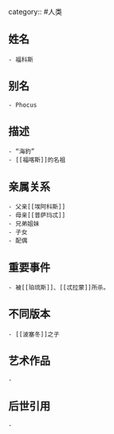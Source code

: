 category:: #人类
## 姓名
	- 福科斯
## 别名
	- Phocus
## 描述
	- “海豹”
	- [[福喀斯]]的名祖
## 亲属关系
	- 父亲[[埃阿科斯]]
	- 母亲[[普萨玛忒]]
	- 兄弟姐妹
	- 子女
	- 配偶
## 重要事件
	- 被[[珀琉斯]]、[[忒拉蒙]]所杀。
## 不同版本
	- [[波塞冬]]之子
## 艺术作品
	-
## 后世引用
	-

